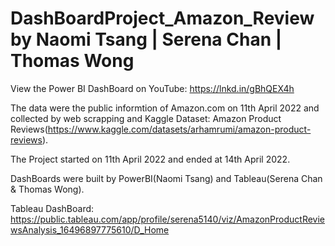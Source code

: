 # DashBoardProject_Amazon_Review by Naomi Tsang | Serena Chan | Thomas Wong

View the Power BI DashBoard on YouTube:
https://lnkd.in/gBhQEX4h

The data were the public informtion of Amazon.com on 11th April 2022 and collected by web scrapping and Kaggle Dataset: Amazon Product Reviews(https://www.kaggle.com/datasets/arhamrumi/amazon-product-reviews).

The Project started on 11th April 2022 and ended at 14th April 2022.

DashBoards were built by PowerBI(Naomi Tsang) and Tableau(Serena Chan & Thomas Wong).

Tableau DashBoard:
https://public.tableau.com/app/profile/serena5140/viz/AmazonProductReviewsAnalysis_16496897775610/D_Home
